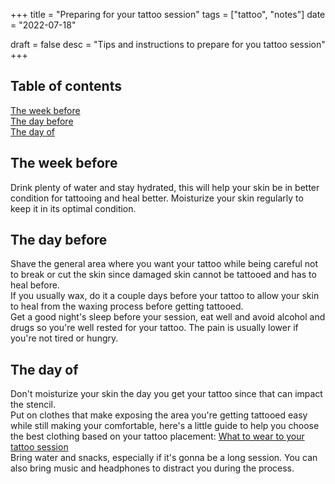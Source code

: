 +++
title = "Preparing for your tattoo session"
tags = ["tattoo", "notes"]
date = "2022-07-18"

draft = false
desc = "Tips and instructions to prepare for you tattoo session"
+++

## Table of contents

<div class="table-of-contents">

[The week before](#the-week-before)  
[The day before](#the-day-before)  
[The day of](#the-day-of)

</div>

## The week before

Drink plenty of water and stay hydrated, this will help your skin be in better condition for tattooing and heal better.
Moisturize your skin regularly to keep it in its optimal condition.

## The day before

Shave the general area where you want your tattoo while being careful not to break or cut the skin since damaged skin cannot be tattooed and has to heal before.   
If you usually wax, do it a couple days before your tattoo to allow your skin to heal from the waxing process before getting tattooed.  
Get a good night's sleep before your session, eat well and avoid alcohol and drugs so you're well rested for your tattoo. The pain is usually lower if you're not tired or hungry.

## The day of

Don't moisturize your skin the day you get your tattoo since that can impact the stencil.  
Put on clothes that make exposing the area you're getting tattooed easy while still making your comfortable, here's a little guide to help you choose the best clothing based on your tattoo placement: [What to wear to your tattoo session](https://www.brizzamor.com/what-to-wear)  
Bring water and snacks, especially if it's gonna be a long session. You can also bring music and headphones to distract you during the process.
